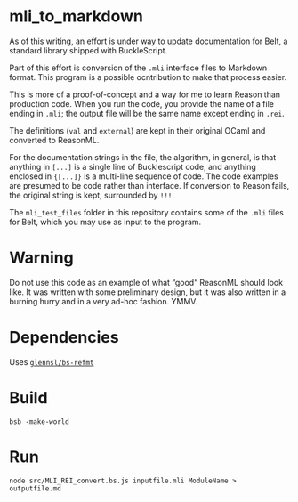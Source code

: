 # mli\_to\_markdown

As of this writing, an effort is under way to update documentation for [Belt](https://bucklescript.github.io/bucklescript/api/Belt.html), a standard library shipped with BuckleScript.

Part of this effort is conversion of the `.mli` interface files to Markdown format. This program is a possible ocntribution to make that process easier.

This is more of a proof-of-concept and a way for me to learn Reason than production code. When you run the code, you provide the name of a file ending in `.mli`; the output file will be the same name except ending in `.rei`.

The definitions (`val` and `external`) are kept in their original OCaml and converted to ReasonML.

For the documentation strings in the file, the algorithm, in general, is that anything in `[...]` is a single line of Bucklescript code, and anything enclosed in `{[...]}` is a multi-line sequence of code. The code examples are presumed to be code rather than interface. If conversion to Reason fails, the original string is kept, surrounded by `!!!`.

The `mli_test_files` folder in this repository contains some of the `.mli` files for Belt, which you may use as input to the program.

# Warning

Do not use this code as an example of what “good“ ReasonML should look like. It was written with some preliminary design, but it was also written in a burning hurry and in a very ad-hoc fashion. YMMV.

# Dependencies

Uses [`glennsl/bs-refmt`](https://github.com/glennsl/bs-refmt)

# Build
```
bsb -make-world
```

# Run

```
node src/MLI_REI_convert.bs.js inputfile.mli ModuleName > outputfile.md
```
